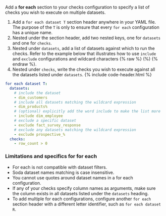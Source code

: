 Add a **for each** section to your checks configuration to specify a list of checks you wish to execute on multiple datasets. 

1. Add a `for each dataset T` section header anywhere in your YAML file. The purpose of the `T` is only to ensure that every `for each` configuration has a unique name. 
2. Nested under the section header, add two nested keys, one for `datasets` and one for `checks`. 
3. Nested under `datasets`, add a list of datasets against which to run the checks. Refer to the example below that illustrates how to use `include` and `exclude` configurations and wildcard characters {% raw %} (%) {% endraw %}.
4. Nested under `checks`, write the checks you wish to execute against all the datasets listed under `datasets`. 
{% include code-header.html %}
```yaml
for each dataset T:
  datasets:
    # include the dataset 
    - dim_customers
    # include all datasets matching the wildcard expression
    - dim_products%
    # (optional) explicitly add the word include to make the list more readable
    - include dim_employee
    # exclude a specific dataset
    - exclude fact_survey_response
    # exclude any datasets matching the wildcard expression
    - exclude prospective_%
  checks:
    - row_count > 0
```


### Limitations and specifics for for each

* For each is not compatible with dataset filters.
* Soda dataset names matching is case insensitive.
* You cannot use quotes around dataset names in a for each configuration.
* If any of your checks specify column names as arguments, make sure the column exists in all datasets listed under the `datasets` heading.
* To add multiple for each configurations, configure another `for each` section header with a different letter identifier, such as `for each dataset R`.


